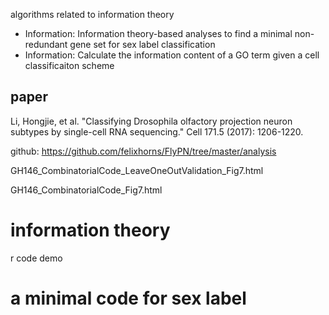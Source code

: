 algorithms related to information theory


- Information: Information theory-based analyses to find a minimal non-redundant gene set for sex label classification
- Information: Calculate the information content of a GO term given a cell classificaiton scheme

## paper
Li, Hongjie, et al. "Classifying Drosophila olfactory projection neuron subtypes by single-cell RNA sequencing." Cell 171.5 (2017): 1206-1220.

github: https://github.com/felixhorns/FlyPN/tree/master/analysis

GH146_CombinatorialCode_LeaveOneOutValidation_Fig7.html

GH146_CombinatorialCode_Fig7.html


# information theory

r code demo

# a minimal code for sex label

